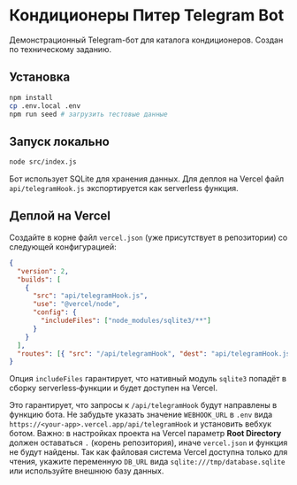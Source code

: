 # Кондиционеры Питер Telegram Bot

Демонстрационный Telegram-бот для каталога кондиционеров. Создан по техническому заданию.

## Установка

```bash
npm install
cp .env.local .env
npm run seed # загрузить тестовые данные
```

## Запуск локально

```bash
node src/index.js
```

Бот использует SQLite для хранения данных. Для деплоя на Vercel файл `api/telegramHook.js`
экспортируется как serverless функция.

## Деплой на Vercel

Создайте в корне файл `vercel.json` (уже присутствует в репозитории) со следующей
конфигурацией:

```json
{
  "version": 2,
  "builds": [
    {
      "src": "api/telegramHook.js",
      "use": "@vercel/node",
      "config": {
        "includeFiles": ["node_modules/sqlite3/**"]
      }
    }
  ],
  "routes": [{ "src": "/api/telegramHook", "dest": "api/telegramHook.js" }]
}
```

Опция `includeFiles` гарантирует, что нативный модуль `sqlite3` попадёт в сборку
serverless‑функции и будет доступен на Vercel.

Это гарантирует, что запросы к `/api/telegramHook` будут направлены в функцию бота.
Не забудьте указать значение `WEBHOOK_URL` в `.env` вида
`https://<your-app>.vercel.app/api/telegramHook` и установить вебхук ботом.
Важно: в настройках проекта на Vercel параметр **Root Directory** должен
оставаться `.` (корень репозитория), иначе `vercel.json` и функция не будут найдены.
Так как файловая система Vercel доступна только для чтения, укажите переменную
`DB_URL` вида `sqlite:///tmp/database.sqlite` или используйте внешнюю базу данных.

